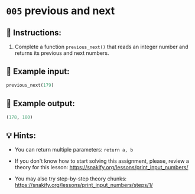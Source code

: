 # `005` previous and next

## 📝 Instructions:

1. Complete a function `previous_next()` that reads an integer number and returns its previous and next numbers. 

## 📎 Example input:

```py
previous_next(179)
```

## 📎 Example output:

```py
(178, 180)
```

## 💡 Hints:

+ You can return multiple parameters: `return a, b`

+ If you don't know how to start solving this assignment, please, review a theory for this lesson: https://snakify.org/lessons/print_input_numbers/

+ You may also try step-by-step theory chunks: https://snakify.org/lessons/print_input_numbers/steps/1/
